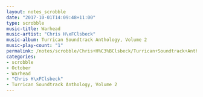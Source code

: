 ```yaml
---
layout: notes_scrobble
date: "2017-10-01T14:09:48+11:00"
type: scrobble
music-title: Warhead
music-artist: "Chris H\xFClsbeck"
music-album: Turrican Soundtrack Anthology, Volume 2
music-play-count: "1"
permalink: /notes/scrobble/Chris+H%C3%BClsbeck/Turrican+Soundtrack+Anthology%2C+Volume+2/58f7cd9ca4857a6bae62def713d070b405504e60.html
categories:
- scrobble
- October
- Warhead
- "Chris H\xFClsbeck"
- Turrican Soundtrack Anthology, Volume 2
---
```

